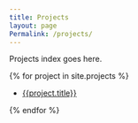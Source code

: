 ```yaml
---
title: Projects
layout: page
Permalink: /projects/
---
```

Projects index goes here.

{% for project in site.projects %}
  <ul>
  	<li>
  		<a href="{{site.baseurl}}{{project.url}}">{{project.title}}</a>
  	</li>
  </ul>
{% endfor %}